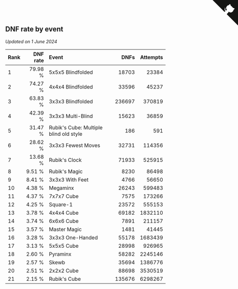 ## DNF rate by event

*Updated on  1 June 2024*

| Rank | DNF rate | Event | DNFs | Attempts |
| :--- | ---: | :--- | ---: | ---: |
| 1 | 79.98 % | 5x5x5 Blindfolded | 18703 | 23384 |
| 2 | 74.27 % | 4x4x4 Blindfolded | 33596 | 45237 |
| 3 | 63.83 % | 3x3x3 Blindfolded | 236697 | 370819 |
| 4 | 42.39 % | 3x3x3 Multi-Blind | 15623 | 36859 |
| 5 | 31.47 % | Rubik's Cube: Multiple blind old style | 186 | 591 |
| 6 | 28.62 % | 3x3x3 Fewest Moves | 32731 | 114356 |
| 7 | 13.68 % | Rubik's Clock | 71933 | 525915 |
| 8 | 9.51 % | Rubik's Magic | 8230 | 86498 |
| 9 | 8.41 % | 3x3x3 With Feet | 4766 | 56650 |
| 10 | 4.38 % | Megaminx | 26243 | 599483 |
| 11 | 4.37 % | 7x7x7 Cube | 7575 | 173266 |
| 12 | 4.25 % | Square-1 | 23572 | 555153 |
| 13 | 3.78 % | 4x4x4 Cube | 69182 | 1832110 |
| 14 | 3.74 % | 6x6x6 Cube | 7891 | 211157 |
| 15 | 3.57 % | Master Magic | 1481 | 41445 |
| 16 | 3.28 % | 3x3x3 One-Handed | 55178 | 1683439 |
| 17 | 3.13 % | 5x5x5 Cube | 28998 | 926965 |
| 18 | 2.60 % | Pyraminx | 58282 | 2245146 |
| 19 | 2.57 % | Skewb | 35694 | 1386776 |
| 20 | 2.51 % | 2x2x2 Cube | 88698 | 3530519 |
| 21 | 2.15 % | Rubik's Cube | 135676 | 6298267 |


<a href="https://github.com/JustinTimeCuber/wca_statistics" class="github-corner" aria-label="View source on Github"><svg width="80" height="80" viewBox="0 0 250 250" style="fill:#151513; color:#fff; position: absolute; top: 0; border: 0; right: 0;" aria-hidden="true"><path d="M0,0 L115,115 L130,115 L142,142 L250,250 L250,0 Z"></path><path d="M128.3,109.0 C113.8,99.7 119.0,89.6 119.0,89.6 C122.0,82.7 120.5,78.6 120.5,78.6 C119.2,72.0 123.4,76.3 123.4,76.3 C127.3,80.9 125.5,87.3 125.5,87.3 C122.9,97.6 130.6,101.9 134.4,103.2" fill="currentColor" style="transform-origin: 130px 106px;" class="octo-arm"></path><path d="M115.0,115.0 C114.9,115.1 118.7,116.5 119.8,115.4 L133.7,101.6 C136.9,99.2 139.9,98.4 142.2,98.6 C133.8,88.0 127.5,74.4 143.8,58.0 C148.5,53.4 154.0,51.2 159.7,51.0 C160.3,49.4 163.2,43.6 171.4,40.1 C171.4,40.1 176.1,42.5 178.8,56.2 C183.1,58.6 187.2,61.8 190.9,65.4 C194.5,69.0 197.7,73.2 200.1,77.6 C213.8,80.2 216.3,84.9 216.3,84.9 C212.7,93.1 206.9,96.0 205.4,96.6 C205.1,102.4 203.0,107.8 198.3,112.5 C181.9,128.9 168.3,122.5 157.7,114.1 C157.9,116.9 156.7,120.9 152.7,124.9 L141.0,136.5 C139.8,137.7 141.6,141.9 141.8,141.8 Z" fill="currentColor" class="octo-body"></path></svg></a><style>.github-corner:hover .octo-arm{animation:octocat-wave 560ms ease-in-out}@keyframes octocat-wave{0%,100%{transform:rotate(0)}20%,60%{transform:rotate(-25deg)}40%,80%{transform:rotate(10deg)}}@media (max-width:500px){.github-corner:hover .octo-arm{animation:none}.github-corner .octo-arm{animation:octocat-wave 560ms ease-in-out}}</style>
